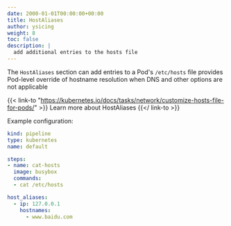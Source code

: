 ```yaml
---
date: 2000-01-01T00:00:00+00:00
title: HostAliases
author: ysicing
weight: 8
toc: false
description: |
  add additional entries to the hosts file
---
```


The `HostAliases` section can add entries to a Pod's `/etc/hosts` file provides Pod-level override of hostname resolution when DNS and other options are not applicable

{{< link-to "https://kubernetes.io/docs/tasks/network/customize-hosts-file-for-pods/" >}}
Learn more about HostAliases
{{</ link-to >}}

Example configuration:

```yaml {linenos=table, hl_lines=["11-15"]}
kind: pipeline
type: kubernetes
name: default

steps:
- name: cat-hosts
  image: busybox
  commands:
  - cat /etc/hosts

host_aliases:
  - ip: 127.0.0.1
    hostnames:
      - www.baidu.com
```
